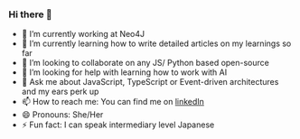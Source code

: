 ### Hi there 👋

<!--
**anu294/anu294** is a ✨ _special_ ✨ repository because its `README.md` (this file) appears on your GitHub profile.

Here are some ideas to get you started:
-->


- 🔭 I’m currently working at Neo4J
- 🌱 I’m currently learning how to write detailed articles on my learnings so far
- 👯 I’m looking to collaborate on any JS/ Python based open-source
- 🤔 I’m looking for help with learning how to work with AI 
- 💬 Ask me about JavaScript, TypeScript or Event-driven architectures and my ears perk up
- 📫 How to reach me: You can find me on [linkedIn](https://www.linkedin.com/in/anu294/) 
- 😄 Pronouns: She/Her
- ⚡ Fun fact: I can speak intermediary level Japanese

